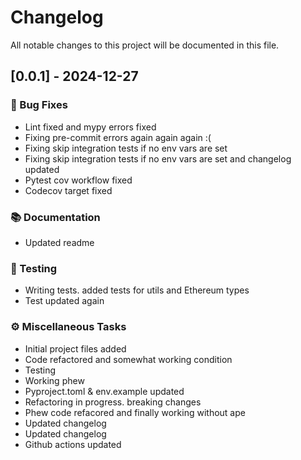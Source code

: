 # Changelog

All notable changes to this project will be documented in this file.

## [0.0.1] - 2024-12-27

### 🐛 Bug Fixes

- Lint fixed and mypy errors fixed
- Fixing pre-commit errors again again again :(
- Fixing skip integration tests if no env vars are set
- Fixing skip integration tests if no env vars are set and changelog updated
- Pytest cov workflow fixed
- Codecov target fixed

### 📚 Documentation

- Updated readme

### 🧪 Testing

- Writing tests. added tests for utils and Ethereum types
- Test updated again

### ⚙️ Miscellaneous Tasks

- Initial project files added
- Code refactored and somewhat working condition
- Testing
- Working phew
- Pyproject.toml & env.example updated
- Refactoring in progress. breaking changes
- Phew code refacored and finally working without ape
- Updated changelog
- Updated changelog
- Github actions updated

<!-- generated by git-cliff -->
